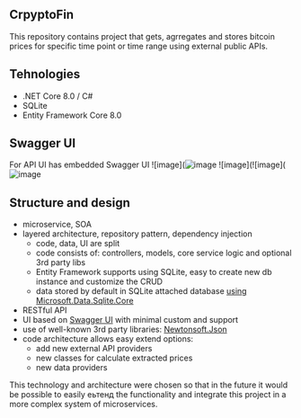## CrpyptoFin
This repository contains project that gets, agrregates and stores bitcoin prices for specific time point or time range using external public APIs.

## Tehnologies
 - .NET Core 8.0 / C#
 - SQLite
 - Entity Framework Core 8.0
 
## Swagger UI
For API UI has embedded Swagger UI 
![image](![image](https://github.com/user-attachments/assets/41226084-3834-489a-80d7-130e76b88955)
![image](![image](![image](https://github.com/user-attachments/assets/7b3b1b9d-01fd-41ac-8792-ddb424aa9a87)

## Structure and design
- microservice, SOA
- layered architecture, repository pattern, dependency injection
  - code, data, UI are split
  - code consists of: controllers, models, core service logic and optional 3rd party libs
  - Entity Framework supports using SQLite, easy to create new db instance and customize the CRUD 
  - data stored by default in SQLite attached database [using Microsoft.Data.Sqlite.Core](https://www.nuget.org/packages/Microsoft.Data.Sqlite.Core/)
- RESTful API
- UI based on [Swagger UI](https://www.nuget.org/packages/swashbuckle.aspnetcore.swagger/) with minimal custom and support
- use of well-known 3rd party libraries: [Newtonsoft.Json](https://www.nuget.org/packages/Newtonsoft.Json)
- code architecture allows easy extend options:
  - add new external API providers
  - new classes for calculate extracted prices
  - new data providers

This technology and architecture were chosen so that in the future it would be possible to easily еьтенд the functionality and integrate this project in a more complex system of microservices.
